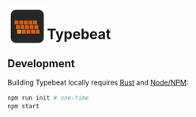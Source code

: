 <img align="left" src="./assets/icons/icon.svg" alt="" style="width: 80px; height: 80px;" width="80px" height="80px" />

# Typebeat

## Development

Building Typebeat locally requires [Rust](https://www.rust-lang.org/learn/get-started) and [Node/NPM](https://nodejs.org/):

```bash
npm run init # one-time
npm start
```
